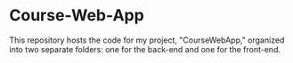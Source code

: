 # Course-Web-App
This repository hosts the code for my project, "CourseWebApp," organized into two separate folders: one for the back-end and one for the front-end.
